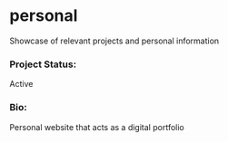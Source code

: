 # personal
Showcase of relevant projects and personal information

### Project Status: 
Active

### Bio: 
Personal website that acts as a digital portfolio
